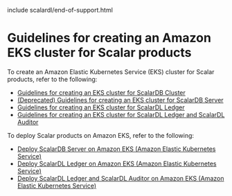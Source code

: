 include scalardl/end-of-support.html

# Guidelines for creating an Amazon EKS cluster for Scalar products

To create an Amazon Elastic Kubernetes Service (EKS) cluster for Scalar products, refer to the following:

* [Guidelines for creating an EKS cluster for ScalarDB Cluster](./CreateEKSClusterForScalarDBCluster.md)
* [(Deprecated) Guidelines for creating an EKS cluster for ScalarDB Server](./CreateEKSClusterForScalarDB.md)
* [Guidelines for creating an EKS cluster for ScalarDL Ledger](./CreateEKSClusterForScalarDL.md)
* [Guidelines for creating an EKS cluster for ScalarDL Ledger and ScalarDL Auditor](./CreateEKSClusterForScalarDLAuditor.md)

To deploy Scalar products on Amazon EKS, refer to the following:

* [Deploy ScalarDB Server on Amazon EKS (Amazon Elastic Kubernetes Service)](./ManualDeploymentGuideScalarDBServerOnEKS.md)
* [Deploy ScalarDL Ledger on Amazon EKS (Amazon Elastic Kubernetes Service)](./ManualDeploymentGuideScalarDLOnEKS.md)
* [Deploy ScalarDL Ledger and ScalarDL Auditor on Amazon EKS (Amazon Elastic Kubernetes Service)](./ManualDeploymentGuideScalarDLAuditorOnEKS.md)
